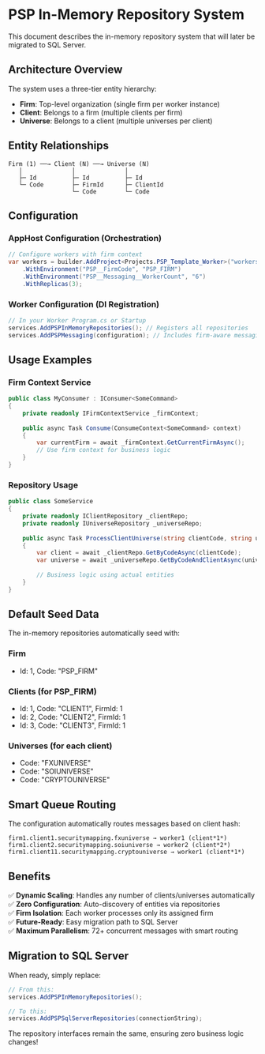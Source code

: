 # PSP In-Memory Repository System

This document describes the in-memory repository system that will later be migrated to SQL Server.

## Architecture Overview

The system uses a three-tier entity hierarchy:
- **Firm**: Top-level organization (single firm per worker instance)
- **Client**: Belongs to a firm (multiple clients per firm)
- **Universe**: Belongs to a client (multiple universes per client)

## Entity Relationships

```
Firm (1) ──→ Client (N) ──→ Universe (N)
   │              │              │
   ├─ Id          ├─ Id          ├─ Id
   └─ Code        ├─ FirmId      ├─ ClientId
                  └─ Code        └─ Code
```

## Configuration

### AppHost Configuration (Orchestration)

```csharp
// Configure workers with firm context
var workers = builder.AddProject<Projects.PSP_Template_Worker>("workers")
    .WithEnvironment("PSP__FirmCode", "PSP_FIRM")
    .WithEnvironment("PSP__Messaging__WorkerCount", "6")
    .WithReplicas(3);
```

### Worker Configuration (DI Registration)

```csharp
// In your Worker Program.cs or Startup
services.AddPSPInMemoryRepositories(); // Registers all repositories
services.AddPSPMessaging(configuration); // Includes firm-aware messaging
```

## Usage Examples

### Firm Context Service

```csharp
public class MyConsumer : IConsumer<SomeCommand>
{
    private readonly IFirmContextService _firmContext;
    
    public async Task Consume(ConsumeContext<SomeCommand> context)
    {
        var currentFirm = await _firmContext.GetCurrentFirmAsync();
        // Use firm context for business logic
    }
}
```

### Repository Usage

```csharp
public class SomeService
{
    private readonly IClientRepository _clientRepo;
    private readonly IUniverseRepository _universeRepo;
    
    public async Task ProcessClientUniverse(string clientCode, string universeCode)
    {
        var client = await _clientRepo.GetByCodeAsync(clientCode);
        var universe = await _universeRepo.GetByCodeAndClientAsync(universeCode, client.Id);
        
        // Business logic using actual entities
    }
}
```

## Default Seed Data

The in-memory repositories automatically seed with:

### Firm
- Id: 1, Code: "PSP_FIRM"

### Clients (for PSP_FIRM)
- Id: 1, Code: "CLIENT1", FirmId: 1
- Id: 2, Code: "CLIENT2", FirmId: 1  
- Id: 3, Code: "CLIENT3", FirmId: 1

### Universes (for each client)
- Code: "FXUNIVERSE"
- Code: "SOIUNIVERSE" 
- Code: "CRYPTOUNIVERSE"

## Smart Queue Routing

The configuration automatically routes messages based on client hash:

```
firm1.client1.securitymapping.fxuniverse → worker1 (client*1*)
firm1.client2.securitymapping.soiuniverse → worker2 (client*2*)
firm1.client11.securitymapping.cryptouniverse → worker1 (client*1*)
```

## Benefits

✅ **Dynamic Scaling**: Handles any number of clients/universes automatically  
✅ **Zero Configuration**: Auto-discovery of entities via repositories  
✅ **Firm Isolation**: Each worker processes only its assigned firm  
✅ **Future-Ready**: Easy migration path to SQL Server  
✅ **Maximum Parallelism**: 72+ concurrent messages with smart routing

## Migration to SQL Server

When ready, simply replace:

```csharp
// From this:
services.AddPSPInMemoryRepositories();

// To this:
services.AddPSPSqlServerRepositories(connectionString);
```

The repository interfaces remain the same, ensuring zero business logic changes!

